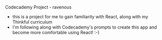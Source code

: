 Codecademy Project - ravenous

- this is a project for me to gain familiarity with React, along with my Thinkful curriculum
- I'm following along with Codecademy's prompts to create this app and become more comfortable using React! :-)

